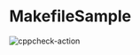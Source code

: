 # MakefileSample

![cppcheck-action](https://github.com/99002674/MakefileSample/workflows/cppcheck-action/badge.svg)
